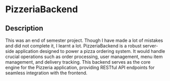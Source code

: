 # PizzeriaBackend

## Description

This was an end of semester project. Though I have made a lot of mistakes and did not complete it, I learnt a lot.
PizzeriaBackend is a robust server-side application designed to power a pizza ordering system.
It would handle crucial operations such as order processing, user management, menu item management, and delivery
tracking.
This backend serves as the core engine for the Pizzeria application, providing RESTful API endpoints for seamless
integration with the frontend.